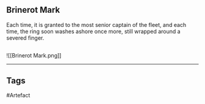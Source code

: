 ## Brinerot Mark
Each time, it is granted to the most senior captain of the fleet,
and each time, the ring soon washes ashore once more,
still wrapped around a severed finger.
## 
![[Brinerot Mark.png]]

---
## Tags
#Artefact